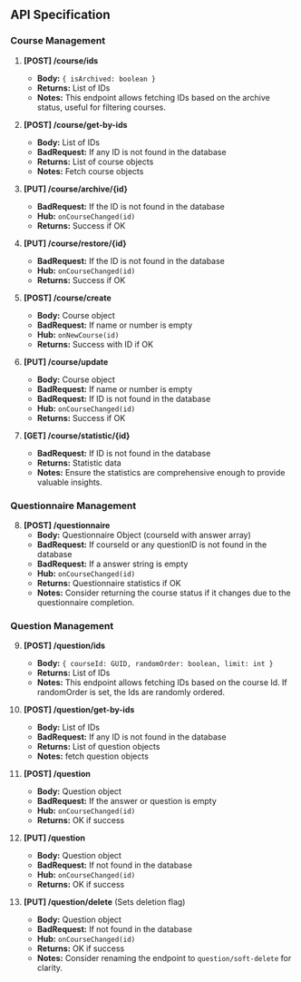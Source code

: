 ## API Specification

### Course Management

1. **[POST] /course/ids**
    - **Body:** `{ isArchived: boolean }`
    - **Returns:** List of IDs
    - **Notes:** This endpoint allows fetching IDs based on the archive status, useful for filtering courses.

2. **[POST] /course/get-by-ids**
    - **Body:** List of IDs
    - **BadRequest:** If any ID is not found in the database
    - **Returns:** List of course objects
    - **Notes:** Fetch course objects

3. **[PUT] /course/archive/{id}**
    - **BadRequest:** If the ID is not found in the database
    - **Hub:** `onCourseChanged(id)`
    - **Returns:** Success if OK

4. **[PUT] /course/restore/{id}**
    - **BadRequest:** If the ID is not found in the database
    - **Hub:** `onCourseChanged(id)`
    - **Returns:** Success if OK

5. **[POST] /course/create**
    - **Body:** Course object
    - **BadRequest:** If name or number is empty
    - **Hub:** `onNewCourse(id)`
    - **Returns:** Success with ID if OK

6. **[PUT] /course/update**
    - **Body:** Course object
    - **BadRequest:** If name or number is empty
    - **BadRequest:** If ID is not found in the database
    - **Hub:** `onCourseChanged(id)`
    - **Returns:** Success if OK

7. **[GET] /course/statistic/{id}**
    - **BadRequest:** If ID is not found in the database
    - **Returns:** Statistic data
    - **Notes:** Ensure the statistics are comprehensive enough to provide valuable insights.

### Questionnaire Management

8. **[POST] /questionnaire**
    - **Body:** Questionnaire Object (courseId with answer array)
    - **BadRequest:** If courseId or any questionID is not found in the database
    - **BadRequest:** If a answer string is empty
    - **Hub:** `onCourseChanged(id)`
    - **Returns:** Questionnaire statistics if OK
    - **Notes:** Consider returning the course status if it changes due to the questionnaire completion.

### Question Management

9. **[POST] /question/ids**
    - **Body:** `{ courseId: GUID, randomOrder: boolean, limit: int }`
    - **Returns:** List of IDs
    - **Notes:** This endpoint allows fetching IDs based on the course Id. If randomOrder is set, the Ids are randomly ordered.

10. **[POST] /question/get-by-ids**
    - **Body:** List of IDs
    - **BadRequest:** If any ID is not found in the database
    - **Returns:** List of question objects
    - **Notes:** fetch question objects

11. **[POST] /question**
    - **Body:** Question object
    - **BadRequest:** If the answer or question is empty
    - **Hub:** `onCourseChanged(id)`
    - **Returns:** OK if success

12. **[PUT] /question**
    - **Body:** Question object
    - **BadRequest:** If not found in the database
    - **Hub:** `onCourseChanged(id)`
    - **Returns:** OK if success

13. **[PUT] /question/delete** (Sets deletion flag)
    - **Body:** Question object
    - **BadRequest:** If not found in the database
    - **Hub:** `onCourseChanged(id)`
    - **Returns:** OK if success
    - **Notes:** Consider renaming the endpoint to `question/soft-delete` for clarity.
